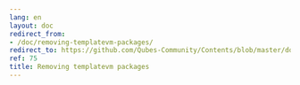 ```yaml
---
lang: en
layout: doc
redirect_from:
- /doc/removing-templatevm-packages/
redirect_to: https://github.com/Qubes-Community/Contents/blob/master/docs/customization/removing-templatevm-packages.md
ref: 75
title: Removing templatevm packages
---
```

